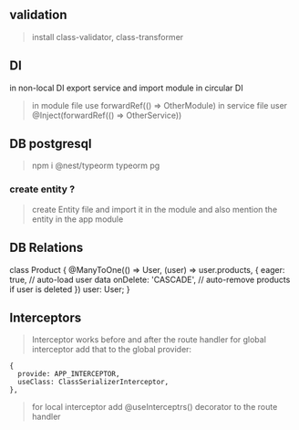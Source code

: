 ## validation

> install class-validator, class-transformer

## DI

in non-local DI
export service and import module
in circular DI

> in module file use forwardRef(() => OtherModule)
> in service file user @Inject(forwardRef(() => OtherService))

## DB postgresql

> npm i @nest/typeorm typeorm pg

### create entity ?

> create Entity file and import it in the module and also mention the entity in the app module

## DB Relations

class Product {
@ManyToOne(() => User, (user) => user.products, {
eager: true, // auto-load user data
onDelete: 'CASCADE', // auto-remove products if user is deleted
})
user: User;
}

## Interceptors

> Interceptor works before and after the route handler
> for global interceptor add that to the global provider:

    {
      provide: APP_INTERCEPTOR,
      useClass: ClassSerializerInterceptor,
    },

> for local interceptor add @useInterceptrs() decorator to the route handler
